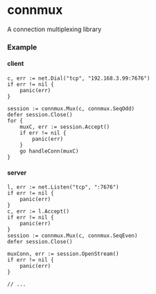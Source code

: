 # connmux
A connection multiplexing library

### Example
#### client
```
c, err := net.Dial("tcp", "192.168.3.99:7676")
if err != nil {
    panic(err)
}

session := connmux.Mux(c, connmux.SeqOdd)
defer session.Close()
for {
    muxC, err := session.Accept()
    if err != nil {
        panic(err)
    }
    go handleConn(muxC)
}
```
#### server
```
l, err := net.Listen("tcp", ":7676")
if err != nil {
    panic(err)
}
c, err := l.Accept()
if err != nil {
    panic(err)
}
session := connmux.Mux(c, connmux.SeqEven)
defer session.Close()

muxConn, err := session.OpenStream()
if err != nil {
    panic(err)
}

// ...
```